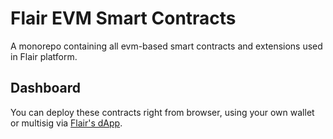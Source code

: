 # Flair EVM Smart Contracts

A monorepo containing all evm-based smart contracts and extensions used in Flair platform.

## Dashboard

You can deploy these contracts right from browser, using your own wallet or multisig via [Flair's dApp](https://app.flair.finance).
